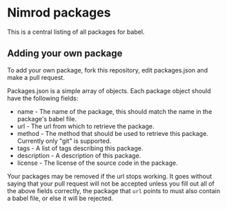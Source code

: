 # Nimrod packages

This is a central listing of all packages for babel.

## Adding your own package
To add your own package, fork this repository, edit packages.json and make
a pull request.

Packages.json is a simple array of objects. Each package object should have the
following fields:
  
  * name   - The name of the package, this should match the name in the package's
             babel file.
  * url    - The url from which to retrieve the package.
  * method - The method that should be used to retrieve this package. Currently
             only "git" is supported.
  * tags   - A list of tags describing this package.
  * description - A description of this package.
  * license - The license of the source code in the package.

Your packages may be removed if the url stops working. It goes without
saying that your pull request will not be accepted unless you fill out all of
the above fields correctly, the package that ``url`` points to must also contain
a babel file, or else it will be rejected.